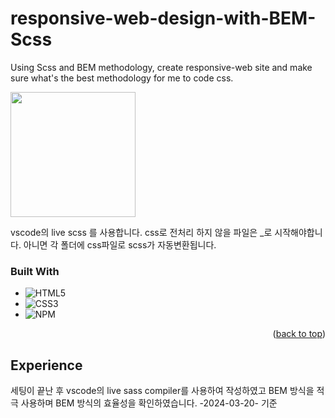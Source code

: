 <div id="#top">

# responsive-web-design-with-BEM-Scss
Using Scss and BEM methodology, create responsive-web site and make sure what's the best methodology for me to code css.

<div style="display:flex; justify-content:space-between">
<img src="https://sass-lang.com/assets/img/logos/logo.svg" width="200px" height="200px">

</div>

vscode의 live scss 를 사용합니다.
css로 전처리 하지 않을 파일은 _로 시작해야합니다. 아니면 각 폴더에 css파일로 scss가 자동변환됩니다.

### Built With

- ![HTML5][HTML5.url]
- ![CSS3][CSS3.url]
- ![NPM][npm.url]

<p align="right">
(<a href="#top">back to top</a>)
</p>

## Experience

세팅이 끝난 후
vscode의 live sass compiler를 사용하여 작성하였고 BEM 방식을 적극 사용하며 BEM 방식의 효율성을 확인하였습니다. -2024-03-20- 기준

[JavaScript.url]: https://img.shields.io/badge/javascript-%23323330.svg?style=for-the-badge&logo=javascript&logoColor=%23F7DF1E
[HTML5.url]: https://img.shields.io/badge/html5-%23E34F26.svg?style=for-the-badge&logo=html5&logoColor=white
[CSS3.url]: https://img.shields.io/badge/css3-%231572B6.svg?style=for-the-badge&logo=css3&logoColor=white
[Webpack.url]: https://img.shields.io/badge/webpack-%238DD6F9.svg?style=for-the-badge&logo=webpack&logoColor=black
[npm.url]: https://img.shields.io/badge/NPM-%23CB3837.svg?style=for-the-badge&logo=npm&logoColor=white
